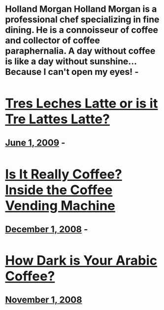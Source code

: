 # Holland Morgan Holland Morgan is a professional chef specializing in fine dining. He is a connoisseur of coffee and collector of coffee paraphernalia. A day without coffee is like a day without sunshine... Because I can't open my eyes! - [<h2>Tres Leches Latte or is it Tre Lattes Latte?</h2>June 1, 2009](https://ineedcoffee.com/tres-leches-latte-or-is-it-tre-lattes-latte/) - [<h2>Is It Really Coffee? Inside the Coffee Vending Machine</h2>December 1, 2008](https://ineedcoffee.com/is-it-really-coffee/) - [<h2>How Dark is Your Arabic Coffee?</h2>November 1, 2008](https://ineedcoffee.com/how-dark-is-your-arabic-coffee/)